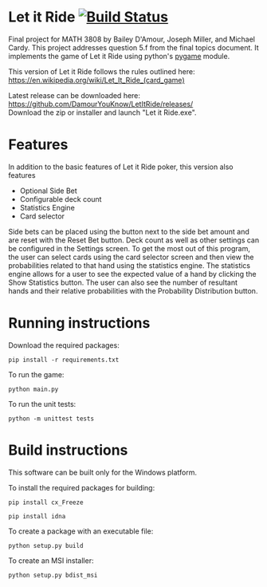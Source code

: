 # Let it Ride [![Build Status](https://travis-ci.com/DamourYouKnow/LetItRide.svg?token=rfuE5AprBEX3cX7ehdRp&branch=master)](https://travis-ci.com/DamourYouKnow/LetItRide)
Final project for MATH 3808 by 
Bailey D'Amour, Joseph Miller, and Michael Cardy.
This project addresses question 5.f from the final
topics document. It implements the game of Let it
Ride using python's [pygame](https://www.pygame.org/news) module.

This version of Let it Ride follows the rules outlined here: https://en.wikipedia.org/wiki/Let_It_Ride_(card_game)

Latest release can be downloaded here: https://github.com/DamourYouKnow/LetItRide/releases/   
Download the zip
or installer and launch "Let it Ride.exe".

# Features
In addition to the basic features of Let it Ride poker, this version
also features
* Optional Side Bet
* Configurable deck count
* Statistics Engine
* Card selector

Side bets can be placed using the button next to the side bet
amount and are 
reset with the Reset Bet button. Deck count as well as other
settings can be
configured in the Settings screen.
To get the most out of this program, the user can select cards using the
card selector screen and then view the probabilities related to that hand
using the statistics engine. The statistics engine allows for a user
to see the expected value of a hand by clicking the Show Statistics button.
The user can also see the number of resultant hands
and their relative probabilities
with the Probability Distribution button.


# Running instructions
Download the required packages:
```
pip install -r requirements.txt
```
To run the game:
```
python main.py
```
To run the unit tests:
```
python -m unittest tests
```

# Build instructions
This software can be built only for the Windows platform.  
  
To install the required packages for building:
```
pip install cx_Freeze
```
```
pip install idna
```
To create a package with an executable file:
```
python setup.py build
```
To create an MSI installer:
```
python setup.py bdist_msi
```

